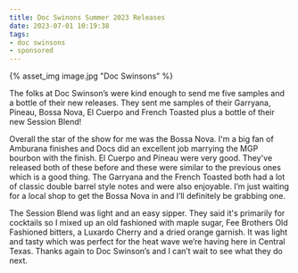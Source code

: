 ```yaml
---
title: Doc Swinons Summer 2023 Releases
date: 2023-07-01 10:19:38
tags:
- doc swinsons
- sponsored
---
```

{% asset_img image.jpg "Doc Swinsons" %}

The folks at Doc Swinson’s were kind enough to send me five samples and a bottle of their new releases. They sent me samples of their Garryana, Pineau, Bossa Nova, El Cuerpo and French Toasted plus a bottle of their new Session Blend!

Overall the star of the show for me was the Bossa Nova. I'm a big fan of Amburana finishes and Docs did an excellent job marrying the MGP bourbon with the finish. El Cuerpo and Pineau were very good. They've released both of these before and these were similar to the previous ones which is a good thing. The Garryana and the French Toasted both had a lot of classic double barrel style notes and were also enjoyable. I’m just waiting for a local shop to get the Bossa Nova in and I’ll definitely be grabbing one. 

The Session Blend was light and an easy sipper. They said it's primarily for cocktails so I mixed up an old fashioned with maple sugar, Fee Brothers Old Fashioned bitters, a Luxardo Cherry and a dried orange garnish. It was light and tasty which was perfect for the heat wave we’re having here in Central Texas. Thanks again to Doc Swinson’s and I can’t wait to see what they do next.
